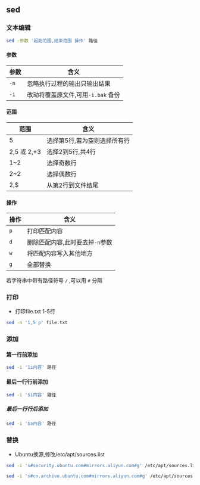 <!--
 * @Description: 
 * @Version: 1.0
 * @Author: DaLao
 * @Email: dalao_li@163.com
 * @Date: 2022-02-21 18:34:05
 * @LastEditors: DaLao
 * @LastEditTime: 2022-07-05 22:40:21
-->


## sed


### 文本编辑

```sh
sed -参数 '起始范围,结束范围 操作' 路径
```

#### 参数

| 参数 | 含义                               |
| ---- | ---------------------------------- |
| `-n` | 忽略执行过程的输出只输出结果       |
| `-i` | 改动将覆盖原文件,可用`-i.bak` 备份 |


#### 范围

| 范围        | 含义                         |
| ----------- | ---------------------------- |
| 5           | 选择第5行,若为空则选择所有行 |
| 2,5 或 2,+3 | 选择2到5行,共4行             |
| 1~2         | 选择奇数行                   |
| 2~2         | 选择偶数行                   |
| 2,$         | 从第2行到文件结尾            |


#### 操作

| 操作 | 含义                            |
| ---- | ------------------------------- |
| `p`  | 打印匹配内容                    |
| `d`  | 删除匹配内容,此时要去掉`-n`参数 |
| `w`  | 将匹配内容写入其他地方          |
| `g`  | 全部替换                        |

若字符串中带有路径符号 `/` ,可以用 `#` 分隔



### 打印


- 打印file.txt 1-5行
  
```sh
sed -n '1,5 p' file.txt
```



### 添加


#### 第一行前添加

```sh
sed -i '1i内容' 路径
```


#### 最后一行行前添加

```sh
sed -i '$i内容' 路径
```


##### 最后一行行后添加

```sh
sed -i '$a内容' 路径
```



### 替换


- Ubuntu换源,修改/etc/apt/sources.list

```sh
sed -i 's#security.ubuntu.com#mirrors.aliyun.com#g' /etc/apt/sources.list

sed -i 's#cn.archive.ubuntu.com#mirrors.aliyun.com#g' /etc/apt/sources.list
```
